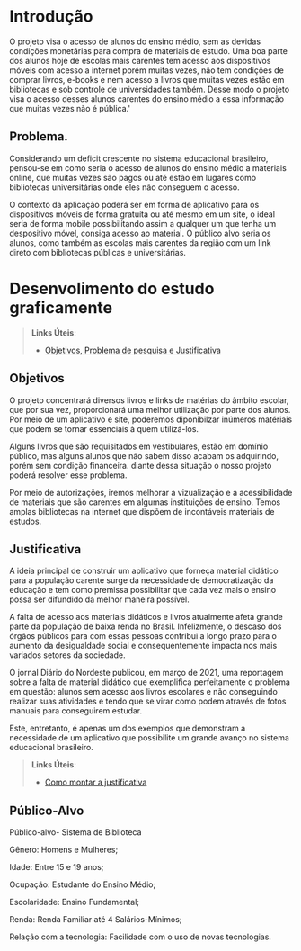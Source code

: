# Introdução

O projeto visa o acesso de alunos do ensino médio, sem as devidas condições monetárias para compra de materiais de estudo. Uma boa parte dos alunos hoje 
de escolas mais carentes tem acesso aos dispositivos móveis com acesso a internet porém muitas vezes, não tem condições de comprar livros, e-books e nem acesso 
a livros que muitas vezes estão em bibliotecas e sob controle de universidades também.
Desse modo o projeto visa o acesso desses alunos carentes do ensino médio a essa informação que muitas vezes não é pública.'

## Problema.
Considerando um deficit crescente no sistema educacional brasileiro, pensou-se em como seria o acesso de alunos do ensino médio a materiais online, que muitas
vezes são pagos ou até estão em lugares como bibliotecas universitárias onde eles não conseguem o acesso.

O contexto da aplicação poderá ser em forma de aplicativo para os dispositivos móveis de forma gratuíta ou até mesmo em um site, o ideal seria de forma mobile
possibilitando assim a qualquer um que tenha um despositivo móvel, consiga acesso ao material.
O público alvo seria os alunos, como também as escolas mais carentes da região com um link direto com bibliotecas públicas e universitárias.

# Desenvolimento do estudo graficamente

> **Links Úteis**:
> - [Objetivos, Problema de pesquisa e Justificativa](https://medium.com/@versioparole/objetivos-problema-de-pesquisa-e-justificativa-c98c8233b9c3)

## Objetivos

O projeto concentrará diversos livros e links de matérias do âmbito escolar, que por sua vez, proporcionará uma melhor utilização por parte dos alunos. Por meio de um aplicativo e site, poderemos diponibilzar inúmeros matériais que podem se tornar essenciais à quem utilizá-los.

Alguns livros que são requisitados em vestibulares, estão em domínio público, mas alguns alunos que não sabem disso acabam os adquirindo, porém sem condição financeira.
diante dessa situação o nosso projeto poderá resolver esse problema.

Por meio de autorizações, iremos melhorar a vizualização e a acessibilidade de materiais que são carentes em algumas instituições de ensino. Temos amplas bibliotecas na internet 
que dispõem de incontáveis materiais de estudos.

## Justificativa

A ideia principal de construir um aplicativo que forneça material didático para a população carente surge da necessidade de democratização da educação e tem como premissa possibilitar que cada vez mais o ensino possa ser difundido da melhor maneira possível. 

A falta de acesso aos materiais didáticos e livros atualmente afeta grande parte da população de baixa renda no Brasil. Infelizmente, o descaso dos órgãos públicos para com essas pessoas contribui a longo prazo para o aumento da desigualdade social e consequentemente impacta nos mais variados setores da sociedade.

O jornal Diário do Nordeste publicou, em março de 2021, uma reportagem sobre a falta de material didático que exemplifica perfeitamente o problema em questão: alunos sem acesso aos livros escolares e não conseguindo realizar suas atividades e tendo que se virar como podem através de fotos manuais para conseguirem estudar.

Este, entretanto, é apenas um dos exemplos que demonstram a necessidade de um aplicativo que possibilite um grande avanço no sistema educacional brasileiro.

> **Links Úteis**:
> - [Como montar a justificativa](https://guiadamonografia.com.br/como-montar-justificativa-do-tcc/)

## Público-Alvo

Público-alvo- Sistema de Biblioteca

Gênero: Homens e Mulheres;

Idade: Entre 15 e 19 anos;

Ocupação: Estudante do Ensino Médio;

Escolaridade: Ensino Fundamental;

Renda: Renda Familiar até 4 Salários-Mínimos;

Relação com a tecnologia: Facilidade com o uso de novas tecnologias.

